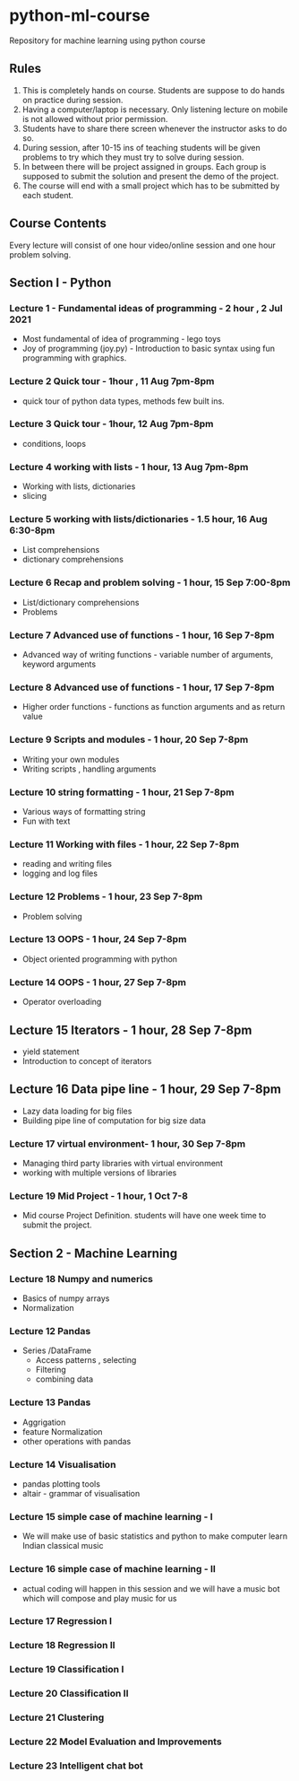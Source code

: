 # python-ml-course
Repository for  machine learning using python course


## Rules
1. This is completely hands on course. Students are suppose to do hands on practice during session.
2. Having a computer/laptop is necessary. Only listening lecture on mobile is not allowed without prior permission.
3. Students have to share there screen whenever the instructor asks to do so.
4. During session, after 10-15 ins of teaching students will be given problems to try which they must try to solve during session.
5. In between there will be project assigned in groups. Each group is supposed to submit the solution and present the demo of the project.
6. The course will end with a small project which has to be submitted by each student.

## Course Contents

Every lecture will consist of one hour video/online session and one hour
problem solving.

## Section I - Python 
### Lecture 1 - Fundamental ideas of programming - 2 hour , 2 Jul 2021
* Most fundamental of idea of programming - lego toys
* Joy of programming (joy.py) - Introduction to basic syntax using fun programming with graphics.

### Lecture 2 Quick tour - 1hour , 11 Aug 7pm-8pm
* quick tour of python data types, methods few built ins.

### Lecture 3 Quick tour - 1hour, 12 Aug 7pm-8pm
* conditions, loops

### Lecture 4 working with lists - 1 hour, 13 Aug 7pm-8pm
* Working with lists, dictionaries
* slicing

### Lecture 5 working with lists/dictionaries - 1.5 hour, 16 Aug 6:30-8pm
* List comprehensions
* dictionary comprehensions

### Lecture 6 Recap and problem solving - 1 hour, 15 Sep 7:00-8pm
* List/dictionary comprehensions
* Problems

### Lecture 7 Advanced use of functions - 1 hour, 16 Sep 7-8pm
* Advanced way of writing functions - variable number of arguments, keyword arguments

### Lecture 8 Advanced use of functions - 1 hour, 17 Sep 7-8pm
* Higher order functions - functions as function arguments and as return value

### Lecture 9 Scripts and modules - 1 hour, 20 Sep 7-8pm
* Writing your own modules
* Writing scripts , handling arguments

### Lecture 10 string formatting - 1 hour, 21 Sep 7-8pm
* Various ways of formatting string
* Fun with text

### Lecture 11 Working with files - 1 hour, 22 Sep 7-8pm
* reading and writing files
* logging and log files

### Lecture 12 Problems - 1 hour, 23 Sep 7-8pm
* Problem solving

### Lecture 13 OOPS - 1 hour, 24 Sep 7-8pm
* Object oriented programming with python

### Lecture 14 OOPS - 1 hour, 27 Sep 7-8pm
* Operator overloading 


## Lecture 15 Iterators - 1 hour, 28 Sep 7-8pm
* yield statement
* Introduction to concept of iterators

## Lecture 16 Data pipe line - 1 hour, 29 Sep 7-8pm
* Lazy data loading for big files
* Building pipe line of computation for big size data

### Lecture 17 virtual environment- 1 hour, 30 Sep 7-8pm
* Managing third party libraries with virtual environment
* working with multiple versions of libraries

### Lecture 19 Mid Project - 1 hour, 1 Oct 7-8
* Mid course Project Definition. students will have one week time to submit the project. 

## Section 2 - Machine Learning

### Lecture 18 Numpy and numerics
* Basics of numpy arrays
* Normalization 

### Lecture 12 Pandas
* Series /DataFrame
    - Access patterns , selecting
    - Filtering
    - combining data 
	
### Lecture 13 Pandas
* Aggrigation
* feature Normalization
* other operations with pandas

### Lecture 14 Visualisation
* pandas plotting tools
* altair - grammar of visualisation


### Lecture 15 simple case of machine learning - I
* We will make use of basic statistics and python to make computer learn Indian classical music

### Lecture 16 simple case of machine learning - II
* actual coding will happen in this session and we will have a music bot which will compose and play music for us


### Lecture 17 Regression I

### Lecture 18 Regression II

### Lecture 19 Classification I
### Lecture 20 Classification II

### Lecture 21 Clustering

### Lecture 22 Model Evaluation and Improvements

### Lecture 23 Intelligent chat bot


